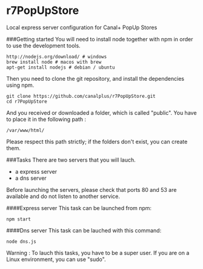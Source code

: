 # r7PopUpStore
Local express server configuration for Canal+ PopUp Stores

###Getting started
You will need to install node together with npm in order to use the development tools.

```text
http://nodejs.org/download/ # windows
brew install node # macos with brew
apt-get install nodejs # debian / ubuntu
```

Then you need to clone the git repository, and install the dependencies using npm.

```text
git clone https://github.com/canalplus/r7PopUpStore.git
cd r7PopUpStore
```

And you received or downloaded a folder, which is called "public". You have to place it in the following path :

```text
/var/www/html/
```

Please respect this path strictly; if the folders don't exist, you can create them.

###Tasks
There are two servers that you will lauch.

* a express server
* a dns server

Before launching the servers, please check that ports 80 and 53 are available and do not listen to another service.

####Express server
This task can be launched from npm:

```text
npm start
```

####Dns server
This task can be lauched with this command:

```text
node dns.js
```

Warning : To lauch this tasks, you have to be a super user.
If you are on a Linux environment, you can use "sudo".